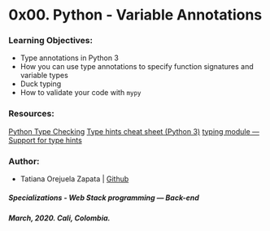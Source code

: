 # 0x00. Python - Variable Annotations

### Learning Objectives:
* Type annotations in Python 3
* How you can use type annotations to specify function signatures and variable types
* Duck typing
* How to validate your code with `mypy`

### Resources:
[Python Type Checking](https://realpython.com/python-type-checking/)
[Type hints cheat sheet (Python 3)](https://mypy.readthedocs.io/en/latest/cheat_sheet_py3.html)
[typing module — Support for type hints](https://docs.python.org/3/library/typing.html)

### Author:
* Tatiana Orejuela Zapata | [Github](https://github.com/tatsOre)

##### Specializations - Web Stack programming ― Back-end
##### March, 2020. Cali, Colombia.
